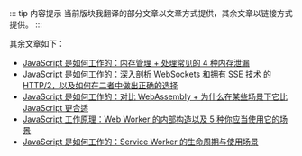 ::: tip 内容提示
当前版块我翻译的部分文章以文章方式提供，其余文章以链接方式提供。
:::

其余文章如下：

- [JavaScript 是如何工作的：内存管理 + 处理常见的 4 种内存泄漏](https://github.com/xitu/gold-miner/blob/master/TODO/how-javascript-works-memory-management-how-to-handle-4-common-memory-leaks.md)
- [JavaScript 是如何工作的：深入剖析 WebSockets 和拥有 SSE 技术 的 HTTP/2，以及如何在二者中做出正确的选择](https://github.com/xitu/gold-miner/blob/master/TODO/how-javascript-works-deep-dive-into-websockets-and-http-2-with-sse-how-to-pick-the-right-path.md)
- [JavaScript 是如何工作的：对比 WebAssembly + 为什么在某些场景下它比 JavaScript 更合适](https://github.com/xitu/gold-miner/blob/master/TODO1/how-javascript-works-a-comparison-with-webassembly-why-in-certain-cases-its-better-to-use-it.md)
- [JavaScript 工作原理：Web Worker 的内部构造以及 5 种你应当使用它的场景](https://github.com/xitu/gold-miner/blob/master/TODO/how-javascript-works-the-building-blocks-of-web-workers-5-cases-when-you-should-use-them.md)
- [JavaScript 是如何工作的：Service Worker 的生命周期与使用场景](https://github.com/xitu/gold-miner/blob/master/TODO1/how-javascript-works-service-workers-their-life-cycle-and-use-cases.md)

